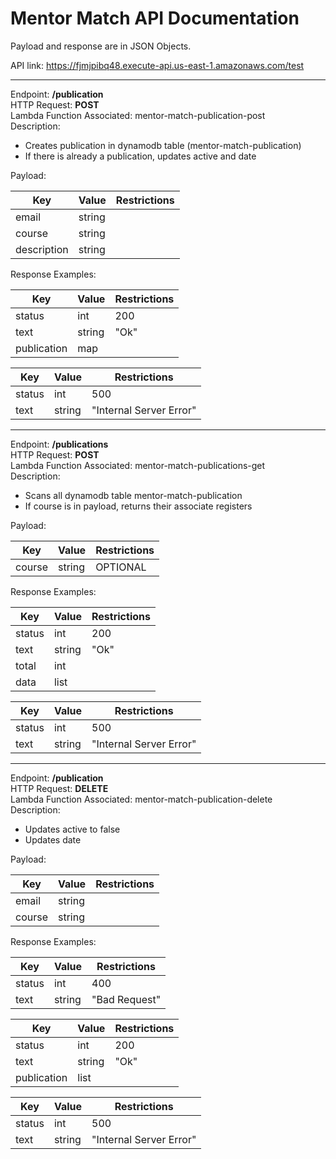 # Mentor Match API Documentation

Payload and response are in JSON Objects.

API link: https://fjmjpibq48.execute-api.us-east-1.amazonaws.com/test

---

Endpoint: **/publication** <br>
HTTP Request: **POST** <br>
Lambda Function Associated: mentor-match-publication-post <br>
Description:
- Creates publication in dynamodb table (mentor-match-publication)
- If there is already a publication, updates active and date

Payload:

| Key | Value | Restrictions |
| -- | -- | -- |
| email | string | |
| course | string | |
| description | string | |

Response Examples:

| Key | Value | Restrictions |
| -- | -- | -- |
| status | int | 200 |
| text | string | "Ok" |
| publication | map | |

| Key | Value | Restrictions |
| -- | -- | -- |
| status | int | 500 |
| text | string | "Internal Server Error" |

---

Endpoint: **/publications** <br>
HTTP Request: **POST** <br>
Lambda Function Associated: mentor-match-publications-get <br>
Description:
- Scans all dynamodb table mentor-match-publication
- If course is in payload, returns their associate registers

Payload:

| Key | Value | Restrictions |
| -- | -- | -- |
| course | string | OPTIONAL |

Response Examples:

| Key | Value | Restrictions |
| -- | -- | -- |
| status | int | 200 |
| text | string | "Ok" |
| total | int | |
| data | list | |

| Key | Value | Restrictions |
| -- | -- | -- |
| status | int | 500 |
| text | string | "Internal Server Error" |

---

Endpoint: **/publication** <br>
HTTP Request: **DELETE** <br>
Lambda Function Associated: mentor-match-publication-delete <br>
Description:
- Updates active to false
- Updates date

Payload:

| Key | Value | Restrictions |
| -- | -- | -- |
| email | string | |
| course | string | |

Response Examples:

| Key | Value | Restrictions |
| -- | -- | -- |
| status | int | 400 |
| text | string | "Bad Request" |

| Key | Value | Restrictions |
| -- | -- | -- |
| status | int | 200 |
| text | string | "Ok" |
| publication | list | |

| Key | Value | Restrictions |
| -- | -- | -- |
| status | int | 500 |
| text | string | "Internal Server Error" |
